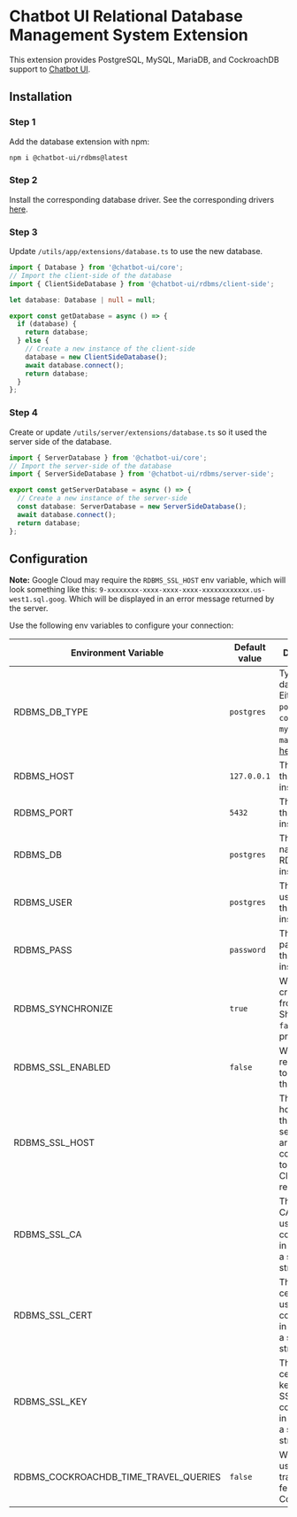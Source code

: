 # Chatbot UI Relational Database Management System Extension

This extension provides PostgreSQL, MySQL, MariaDB, and CockroachDB support to [Chatbot UI](https://github.com/jorge-menjivar/chatbot-ui).

## Installation

### Step 1

Add the database extension with npm:

```sh
npm i @chatbot-ui/rdbms@latest
```

### Step 2

Install the corresponding database driver.
See the corresponding drivers [here](https://github.com/typeorm/typeorm#installation).

### Step 3

Update `/utils/app/extensions/database.ts` to use the new database.

```typescript
import { Database } from '@chatbot-ui/core';
// Import the client-side of the database
import { ClientSideDatabase } from '@chatbot-ui/rdbms/client-side';

let database: Database | null = null;

export const getDatabase = async () => {
  if (database) {
    return database;
  } else {
    // Create a new instance of the client-side
    database = new ClientSideDatabase();
    await database.connect();
    return database;
  }
};
```

### Step 4

Create or update `/utils/server/extensions/database.ts` so it used the server side of the database.

```typescript
import { ServerDatabase } from '@chatbot-ui/core';
// Import the server-side of the database
import { ServerSideDatabase } from '@chatbot-ui/rdbms/server-side';

export const getServerDatabase = async () => {
  // Create a new instance of the server-side
  const database: ServerDatabase = new ServerSideDatabase();
  await database.connect();
  return database;
};
```

## Configuration

**Note:** Google Cloud may require the `RDBMS_SSL_HOST` env variable, which will look something like this: `9-xxxxxxxx-xxxx-xxxx-xxxx-xxxxxxxxxxxx.us-west1.sql.goog`. Which will be displayed in an error message returned by the server.

Use the following env variables to configure your connection:

| Environment Variable                  | Default value | Description                                                                                                                                               |
| ------------------------------------- | ------------- | --------------------------------------------------------------------------------------------------------------------------------------------------------- |
| RDBMS_DB_TYPE                         | `postgres`    | Type of database. Either `postgres`, `cockroachdb`, `mysql`, or `mariadb`. See [here](https://typeorm.io/data-source-options#common-data-source-options). |
| RDBMS_HOST                            | `127.0.0.1`   | The host of the RDBMS instance                                                                                                                            |
| RDBMS_PORT                            | `5432`        | The port of the RDBMS instance                                                                                                                            |
| RDBMS_DB                              | `postgres`    | The database name of the RDBMS instance                                                                                                                   |
| RDBMS_USER                            | `postgres`    | The username of the RDBMS instance                                                                                                                        |
| RDBMS_PASS                            | `password`    | The password of the RDBMS instance                                                                                                                        |
| RDBMS_SYNCHRONIZE                     | `true`        | Whether to create tables from entities. Should be `false` in production.                                                                                  |
| RDBMS_SSL_ENABLED                     | `false`       | Whether to require SSL to connect to the database.                                                                                                        |
| RDBMS_SSL_HOST                        |               | The hostname of the database server you are connecting to. Google Cloud may require this.                                                                 |
| RDBMS_SSL_CA                          |               | The Server CA certificate used for SSL connections, in the form of a single line string.                                                                  |
| RDBMS_SSL_CERT                        |               | The Client certificate used for SSL connections, in the form of a single line string.                                                                     |
| RDBMS_SSL_KEY                         |               | The Client certificate key used for SSL connections, in the form of a single line string.                                                                 |
| RDBMS_COCKROACHDB_TIME_TRAVEL_QUERIES | `false`       | Wether to user time travel queries features in CockroachDB                                                                                                |
